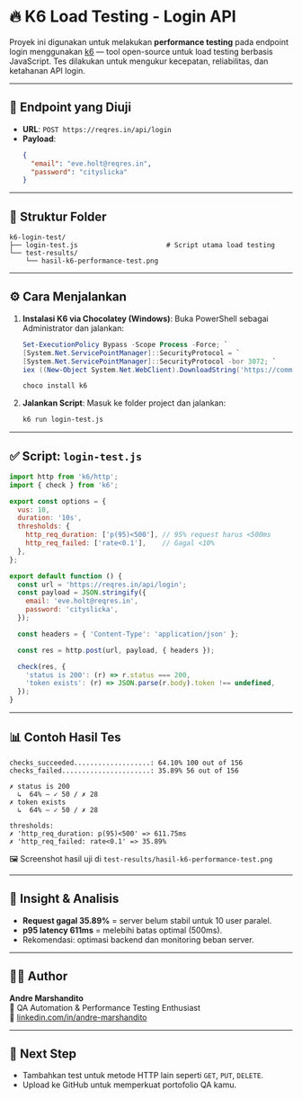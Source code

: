 # 🔥 K6 Load Testing - Login API

Proyek ini digunakan untuk melakukan **performance testing** pada endpoint login menggunakan [k6](https://k6.io/) — tool open-source untuk load testing berbasis JavaScript. Tes dilakukan untuk mengukur kecepatan, reliabilitas, dan ketahanan API login.

---

## 📌 Endpoint yang Diuji

- **URL**: `POST https://reqres.in/api/login`  
- **Payload**:
  ```json
  {
    "email": "eve.holt@reqres.in",
    "password": "cityslicka"
  }
  ```

---

## 📁 Struktur Folder

```
k6-login-test/
├── login-test.js                      # Script utama load testing
└── test-results/
    └── hasil-k6-performance-test.png  
```

---

## ⚙️ Cara Menjalankan

1. **Instalasi K6 via Chocolatey (Windows)**:
   Buka PowerShell sebagai Administrator dan jalankan:
   ```powershell
   Set-ExecutionPolicy Bypass -Scope Process -Force; `
   [System.Net.ServicePointManager]::SecurityProtocol = `
   [System.Net.ServicePointManager]::SecurityProtocol -bor 3072; `
   iex ((New-Object System.Net.WebClient).DownloadString('https://community.chocolatey.org/install.ps1'))

   choco install k6
   ```

2. **Jalankan Script**:
   Masuk ke folder project dan jalankan:
   ```bash
   k6 run login-test.js
   ```

---

## ✅ Script: `login-test.js`

```javascript
import http from 'k6/http';
import { check } from 'k6';

export const options = {
  vus: 10,
  duration: '10s',
  thresholds: {
    http_req_duration: ['p(95)<500'], // 95% request harus <500ms
    http_req_failed: ['rate<0.1'],    // Gagal <10%
  },
};

export default function () {
  const url = 'https://reqres.in/api/login';
  const payload = JSON.stringify({
    email: 'eve.holt@reqres.in',
    password: 'cityslicka',
  });

  const headers = { 'Content-Type': 'application/json' };

  const res = http.post(url, payload, { headers });

  check(res, {
    'status is 200': (r) => r.status === 200,
    'token exists': (r) => JSON.parse(r.body).token !== undefined,
  });
}
```

---

## 📊 Contoh Hasil Tes

```
checks_succeeded...................: 64.10% 100 out of 156
checks_failed......................: 35.89% 56 out of 156

✗ status is 200
  ↳  64% — ✓ 50 / ✗ 28
✗ token exists
  ↳  64% — ✓ 50 / ✗ 28

thresholds:
✗ 'http_req_duration: p(95)<500' => 611.75ms
✗ 'http_req_failed: rate<0.1' => 35.89%
```

🖼 Screenshot hasil uji di `test-results/hasil-k6-performance-test.png`

---

## 🧠 Insight & Analisis

- **Request gagal 35.89%** = server belum stabil untuk 10 user paralel.
- **p95 latency 611ms** = melebihi batas optimal (500ms).
- Rekomendasi: optimasi backend dan monitoring beban server.

---

## 🧑‍💻 Author

**Andre Marshandito**  
📌 QA Automation & Performance Testing Enthusiast  
🔗 [linkedin.com/in/andre-marshandito](https://www.linkedin.com/in/andre-marshandito)

---

## 🏁 Next Step

- Tambahkan test untuk metode HTTP lain seperti `GET`, `PUT`, `DELETE`.
- Upload ke GitHub untuk memperkuat portofolio QA kamu.
